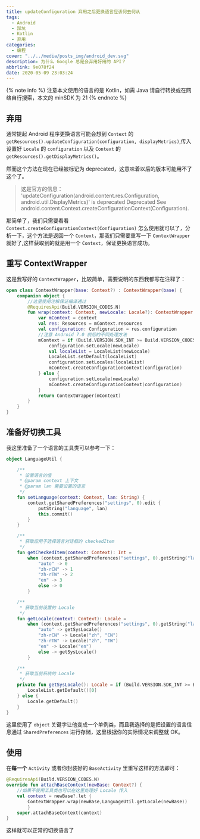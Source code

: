 ```yaml
---
title: updateConfiguration 弃用之后更换语言应该何去何从
tags:
  - Android
  - 踩坑
  - Kotlin
  - 弃用
categories:
  - 编程
cover: "../../media/posts_img/android_dev.svg"
description: 为什么 Google 总是会弃用好用的 API？
abbrlink: 9e078f24
date: 2020-05-09 23:03:24
---
```


{% note info %}
注意本文使用的语言的是 Kotlin，如需 Java 请自行转换或在网络自行搜索，本文的 minSDK 为 21
{% endnote %}

## 弃用

通常提起 Android 程序更换语言可能会想到 `Context` 的 `getResources().updateConfiguration(configuration, displayMetrics)`,传入设置好 `Locale` 的 `configuration` 以及 `Context` 的 `getResources().getDisplayMetrics()`。

然而这个方法在现在已经被标记为 deprecated，这意味着以后的版本可能用不了这个了。

> 这是官方的信息：
> 'updateConfiguration(android.content.res.Configuration, android.util.DisplayMetrics)' is deprecated
> Deprecated
> See android.content.Context.createConfigurationContext(Configuration).

那简单了，我们只需要看看 `Context.createConfigurationContext(Configuration)` 怎么使用就可以了，分析一下，这个方法是返回一个 `Context`，那我们只需要重写一下 `ContextWrapper` 就好了,这样获取到的就是用一个 `Context`，保证更换语言成功。

## 重写 ContextWrapper

这是我写好的 `ContextWrapper`，比较简单，需要说明的东西我都写在注释了：

```kotlin
open class ContextWrapper(base: Context?) : ContextWrapper(base) {
    companion object {
        //这里使用注解保证编译通过
        @RequiresApi(Build.VERSION_CODES.N)
        fun wrap(context: Context, newLocale: Locale?): ContextWrapper {
            var mContext = context
            val res: Resources = mContext.resources
            val configuration: Configuration = res.configuration
            //注意 Android 7.0 前后的不同处理方法
            mContext = if (Build.VERSION.SDK_INT >= Build.VERSION_CODES.N) {
                configuration.setLocale(newLocale)
                val localeList = LocaleList(newLocale)
                LocaleList.setDefault(localeList)
                configuration.setLocales(localeList)
                mContext.createConfigurationContext(configuration)
            } else {
                configuration.setLocale(newLocale)
                mContext.createConfigurationContext(configuration)
            }
            return ContextWrapper(mContext)
        }
    }
}
```

## 准备好切换工具

我这里准备了一个语言的工具类可以参考一下：

```kotlin
object LanguageUtil {

    /**
     * 设置语言的值
     * @param context 上下文
     * @param lan 需要设置的语言
     */
    fun setLanguage(context: Context, lan: String) {
        context.getSharedPreferences("settings", 0).edit {
            putString("language", lan)
            this.commit()
        }
    }

    /**
     * 获取应用于选择语言对话框的 checkedItem
     */
    fun getCheckedItem(context: Context): Int =
        when (context.getSharedPreferences("settings", 0).getString("language", "cn")) {
            "auto" -> 0
            "zh-rCN" -> 1
            "zh-rTW" -> 2
            "en" -> 3
            else -> 0
        }

    /**
     * 获取当前设置的 Locale
     */
    fun getLocale(context: Context): Locale =
        when (context.getSharedPreferences("settings", 0).getString("language", "cn")) {
            "auto" -> getSysLocale()
            "zh-rCN" -> Locale("zh", "CN")
            "zh-rTW" -> Locale("zh", "TW")
            "en" -> Locale("en")
            else -> getSysLocale()
        }

    /**
     * 获取当前系统的 Locale
     */
    private fun getSysLocale(): Locale = if (Build.VERSION.SDK_INT >= Build.VERSION_CODES.N) {
        LocaleList.getDefault()[0]
    } else {
        Locale.getDefault()
    }
}
```

这里使用了 `object` 关键字让他变成一个单例类，而且我选择的是把设置的语言信息通过 `SharedPreferences` 进行存储，这里根据你的实际情况来调整就 OK。

## 使用

在**每一个** `Activity` 或者你封装好的 `BaseActivity` 里重写这样的方法即可：

```kotlin
@RequiresApi(Build.VERSION_CODES.N)
override fun attachBaseContext(newBase: Context?) {
    //如果不使用工具类也可以在这里处理好 Locale 传入
    val context = newBase?.let {
        ContextWrapper.wrap(newBase,LanguageUtil.getLocale(newBase))
        }
    super.attachBaseContext(context)
}
```

这样就可以正常的切换语言了
